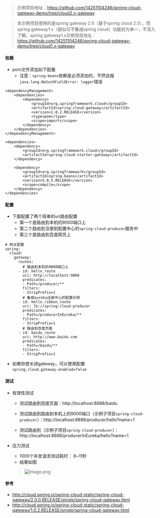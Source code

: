 > 示例项目地址：https://github.com/14251104246/spring-cloud-gateway-demo/tree/cloud2.x-gateway

> 本示例项目使用的是spring gateway 2.0（基于spring cloud 2.0），而spring gateway1.x（貌似可不集成spring cloud）功能较为单一，不深入了解。spring gateway1.x示例项目地址：https://github.com/14251104246/spring-cloud-gateway-demo/tree/cloud1.x-gateway

#### 依赖
- pom文件添加如下配置
    - 注意：`spring-beans`依赖是必须添加的，不然会报`java.lang.NoSuchFieldError: logger`错误
```
<dependencyManagement>
	<dependencies>
		<dependency>
			<groupId>org.springframework.cloud</groupId>
			<artifactId>spring-cloud-gateway</artifactId>
			<version>1.0.2.RELEASE</version>
			<type>pom</type>
			<scope>import</scope>
		</dependency>
	</dependencies>
</dependencyManagement>

<dependencies>
	<dependency>
		<groupId>org.springframework.cloud</groupId>
		<artifactId>spring-cloud-starter-gateway</artifactId>
	</dependency>
	
    <dependency>
        <groupId>org.springframework</groupId>
        <artifactId>spring-beans</artifactId>
        <version>5.0.5.RELEASE</version>
        <scope>compile</scope>
    </dependency>
</dependencies>
```



#### 配置
- 下面配置了两个简单的uri路由配置
    - 第一个是路由到本机的9000端口上
    - 第二个路由到注册到配置中心的`spring-cloud-producer`服务中
    - 第三个是路由到百度网页上
```
# 网关配置
spring:
  cloud:
    gateway:
      routes:
        # 路由到本机的9000端口上
      - id: hello_route
        uri: http://localhost:9000
        predicates:
        - Path=/producer/**
        filters:
        - StripPrefix=1
        # 集成eureka注册中心的配置示例
      - id: hello_ribbon_route
        uri: lb://spring-cloud-producer
        predicates:
        - Path=/producerInEureka/**
        filters:
        - StripPrefix=1
        # 路由到百度页面
      - id: baidu_route
        uri: http://www.baidu.com
        predicates:
        - Path=/baidu/**
        filters:
        - StripPrefix=1
```
- 如果你想关闭gateway，可以使用配置`spring.cloud.gateway.enabled=false`

#### 测试
- 有效性测试
    - 测试路由到百度页面：http://localhost:8888/baidu
    
    - 测试路由到路由到本机上的9000端口（示例子项目`spring-cloud-producer`）：http://localhost:8888/producer/hello?name=1
    
    - 测试路由到（示例子项目`spring-cloud-producer`）：http://localhost:8888/producerInEureka/hello?name=1
- 压力测试
    - 1000个并发请求测试耗时： 8~11秒
    - 结果如图
    
    > ![image.png](https://upload-images.jianshu.io/upload_images/7176877-49f6901ff1bdf8fd.png?imageMogr2/auto-orient/strip%7CimageView2/2/w/1240)

#### 参考
- http://cloud.spring.io/spring-cloud-static/spring-cloud-gateway/2.0.0.RELEASE/single/spring-cloud-gateway.html
- http://cloud.spring.io/spring-cloud-static/spring-cloud-gateway/1.0.2.RELEASE/single/spring-cloud-gateway.html